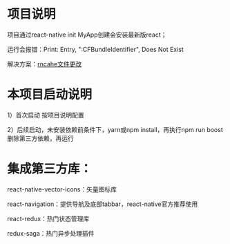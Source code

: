 # 项目说明
项目通过react-native init MyApp创建会安装最新版react；

运行会报错：Print: Entry, ":CFBundleIdentifier", Does Not Exist

解决方案：[rncahe文件更改][1]

# 本项目启动说明
1）首次启动 按项目说明配置

2）后续启动，未安装依赖前条件下，yarn或npm install，再执行npm run boost删除第三方依赖，再运行

# 集成第三方库：

react-native-vector-icons：矢量图标库

react-navigation：提供导航及底部tabbar，react-native官方推荐使用

react-redux：热门状态管理库

redux-saga：热门异步处理插件





[1]: https://github.com/dongruihe/rncache